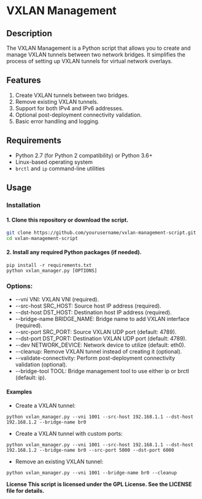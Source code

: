 # VXLAN Management

## Description

The VXLAN Management is a Python script that allows you to create and manage VXLAN tunnels between two network bridges. It simplifies the process of setting up VXLAN tunnels for virtual network overlays.

## Features

1. Create VXLAN tunnels between two bridges.
2. Remove existing VXLAN tunnels.
3. Support for both IPv4 and IPv6 addresses.
4. Optional post-deployment connectivity validation.
5. Basic error handling and logging.

## Requirements

- Python 2.7 (for Python 2 compatibility) or Python 3.6+
- Linux-based operating system
- `brctl` and `ip` command-line utilities

## Usage

### Installation

#### 1. Clone this repository or download the script.

```bash
git clone https://github.com/yourusername/vxlan-management-script.git
cd vxlan-management-script
```

#### 2. Install any required Python packages (if needed).
```
pip install -r requirements.txt
python vxlan_manager.py [OPTIONS]
```

### Options:

* --vni VNI: VXLAN VNI (required).
* --src-host SRC_HOST: Source host IP address (required).
* --dst-host DST_HOST: Destination host IP address (required).
* --bridge-name BRIDGE_NAME: Bridge name to add VXLAN interface (required).
* --src-port SRC_PORT: Source VXLAN UDP port (default: 4789).
* --dst-port DST_PORT: Destination VXLAN UDP port (default: 4789).
* --dev NETWORK_DEVICE: Network device to utilize (default: eth0).
* --cleanup: Remove VXLAN tunnel instead of creating it (optional).
* --validate-connectivity: Perform post-deployment connectivity validation (optional).
* --bridge-tool TOOL: Bridge management tool to use either ip or brctl (default: ip).

#### Examples
* Create a VXLAN tunnel:
```
python vxlan_manager.py --vni 1001 --src-host 192.168.1.1 --dst-host 192.168.1.2 --bridge-name br0
```

* Create a VXLAN tunnel with custom ports:
```
python vxlan_manager.py --vni 1001 --src-host 192.168.1.1 --dst-host 192.168.1.2 --bridge-name br0 --src-port 5000 --dst-port 6000
```
* Remove an existing VXLAN tunnel:
```
python vxlan_manager.py --vni 1001 --bridge-name br0 --cleanup
```

**License
This script is licensed under the GPL License. See the LICENSE file for details.**

